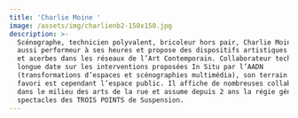 ```yaml
---
title: 'Charlie Moine '
image: /assets/img/charlienb2-150x150.jpg
description: >-
  Scénographe, technicien polyvalent, bricoleur hors pair, Charlie Moine est
  aussi performeur à ses heures et propose des dispositifs artistiques critiques
  et acerbes dans les réseaux de l’Art Contemporain. Collaborateur technique de
  longue date sur les interventions proposées In Situ par l’AADN
  (transformations d’espaces et scénographies multimédia), son terrain de jeu
  favori est cependant l’espace public. Il affiche de nombreuses collaborations
  dans le milieu des arts de la rue et assume depuis 2 ans la régie générale des
  spectacles des TROIS POINTS de Suspension.
---
```


